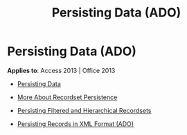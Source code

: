 ﻿---
title: Persisting Data (ADO)
TOCTitle: Persisting Data
ms:assetid: 910234f4-0fdc-4fec-bfa3-b75a6a3beb1f
ms:mtpsurl: https://msdn.microsoft.com/library/JJ249639(v=office.15)
ms:contentKeyID: 48546337
ms.date: 09/18/2015
mtps_version: v=office.15
---

# Persisting Data (ADO)


**Applies to**: Access 2013 | Office 2013



  - [Persisting Data](persisting-data.md)

  - [More About Recordset Persistence](more-about-recordset-persistence.md)

  - [Persisting Filtered and Hierarchical Recordsets](persisting-filtered-and-hierarchical-recordsets.md)

  - [Persisting Records in XML Format (ADO)](persisting-records-in-xml-format-ado.md)

